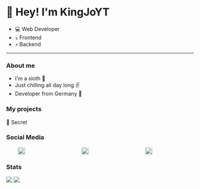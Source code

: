 # 👋 Hey! I'm KingJoYT
- 💻 Web Developer
- ⤵ Frontend
- ⤴ Backend

---
### About me
- I'm a sloth 🦥
- Just chilling all day long ✌
- Developer from Germany 📌

<h3> My projects </h3>
<p>🤫 Secret</p>

<h3> Social Media </h3>
<p style="display: flex; justify-content: space-around; align-items: center;">
    <a href="https://discord.com/users/436555443641384961" style="margin-right: 10px">
        <img src="https://discord.com/assets/3437c10597c1526c3dbd98c737c2bcae.svg" alt="Discord Logo" style="width: 20px; height: 20px; margin-right: 10px;">
    </a>&nbsp;&nbsp;
    <a href="https://www.youtube.com/channel/UCLNtpHjXuNtIrVjLOM3VgLQ" style="margin-right: 10px">
        <img src="https://cdn-icons-png.flaticon.com/512/1384/1384060.png" alt="YouTube Logo" style="width: 20px; height: 20px; margin-right: 10px;">
    </a>&nbsp;&nbsp;
    <a href="https://www.twitch.tv/kingjo_yt">
        <img src="https://cdn-icons-png.flaticon.com/512/2111/2111668.png" alt="Twitch Logo" style="width: 20px; height: 20px; margin-right: 10px;">
    </a>&nbsp;&nbsp;
</p>

<h3> Stats </h3>
<img src="https://github-readme-stats.vercel.app/api?username=KingJoYT&hide=contribs,prs&show_icons=true&hide_border=true&title_color=000">
<img src="https://github-readme-stats.vercel.app/api/top-langs/?username=KingJoYT&layout=compact&hide_border=true">